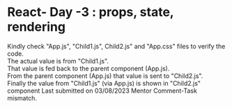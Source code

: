 # React- Day -3 : props, state, rendering
Kindly check "App.js", "Child1.js", Child2.js" and "App.css" files to verify the code.    
The actual value is from "Child1.js".   
That value is fed back to the parent component (App.js).   
From the parent component (App.js) that value is sent to "Child2.js".   
Finally the value from "Child1.js" (via App.js) is shown in "Child2.js" component
Last submitted on 03/08/2023
Mentor Comment-Task mismatch.

